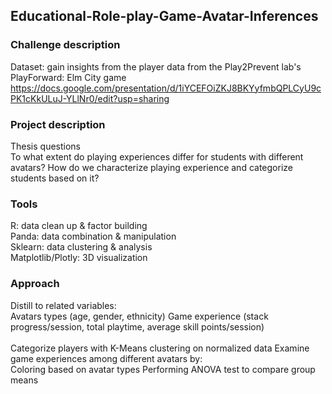 ## Educational-Role-play-Game-Avatar-Inferences
### Challenge description
Dataset: gain insights from the player data from the Play2Prevent lab's PlayForward: Elm City game https://docs.google.com/presentation/d/1iYCEFOiZKJ8BKYyfmbQPLCyU9cPK1cKkULuJ-YLlNr0/edit?usp=sharing

### Project description
Thesis questions<br> 
To what extent do playing experiences differ for students with different avatars? How do we characterize playing experience and categorize students based on it?

### Tools
R: data clean up & factor building<br> 
Panda: data combination & manipulation<br> 
Sklearn: data clustering & analysis<br> 
Matplotlib/Plotly: 3D visualization<br> 

### Approach
Distill to related variables: <br> 
Avatars types (age, gender, ethnicity) Game experience (stack progress/session, total playtime, average skill points/session)<br>  
Categorize players with K-Means clustering on normalized data Examine game experiences among different avatars by: <br> 
Coloring based on avatar types Performing ANOVA test to compare group means<br> 
